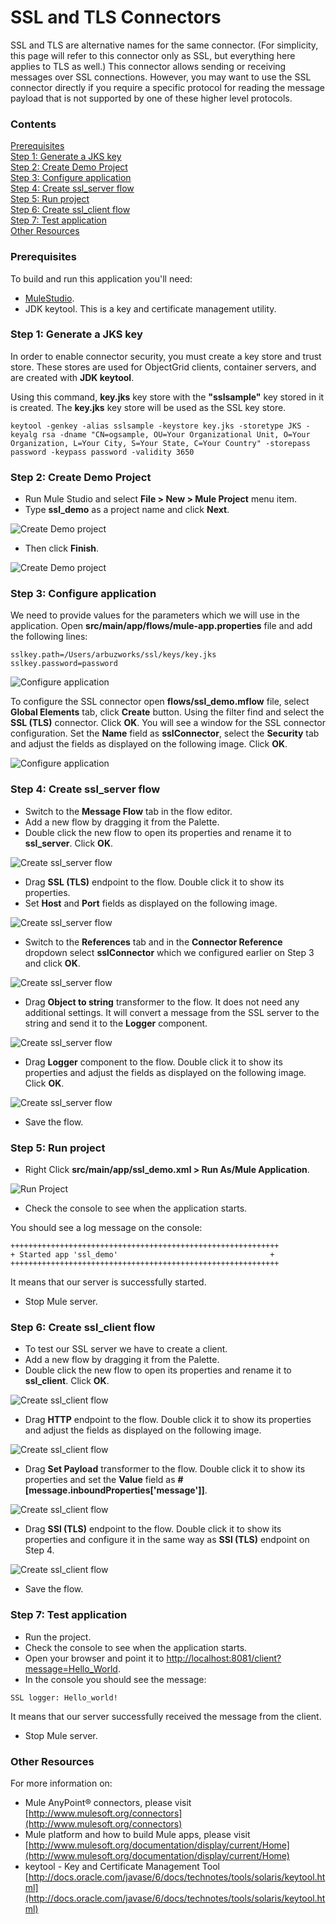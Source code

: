 # SSL and TLS Connectors

SSL and TLS are alternative names for the same connector. (For simplicity, this page will refer to this connector only as SSL, but everything here applies to TLS as well.) This connector allows sending or receiving messages over SSL connections.  However, you may want to use the SSL connector directly if you require a specific protocol for reading the message payload that is not supported by one of these higher level protocols.

### Contents 

[Prerequisites](#prerequisites)    
[Step 1: Generate a JKS key](#step1)    
[Step 2: Create Demo Project](#step2)   
[Step 3: Configure application](#step3)  
[Step 4: Create ssl_server flow](#step4)   
[Step 5: Run project](#step5)   
[Step 6: Create ssl_client flow](#step6)   
[Step 7: Test application](#step7)   
[Other Resources](#other)   

### Prerequisites

To build and run this application you'll need:

* [MuleStudio](http://www.mulesoft.org/download-mule-esb-community-edition).   
* JDK keytool. This is a key and certificate management utility.


### Step 1: Generate a JKS key

In order to enable connector security, you must create a key store and trust store. These stores are used for ObjectGrid clients, container servers, and are created with  **JDK keytool**.

Using this command, **key.jks** key store with the **"sslsample"** key stored in it is created. The **key.jks** key store will be used as the SSL key store.

```
keytool -genkey -alias sslsample -keystore key.jks -storetype JKS -keyalg rsa -dname "CN=ogsample, OU=Your Organizational Unit, O=Your Organization, L=Your City, S=Your State, C=Your Country" -storepass password -keypass password -validity 3650
```

### Step 2: Create Demo Project

* Run Mule Studio and select **File \> New \> Mule Project** menu item.  
* Type **ssl_demo** as a project name and click **Next**.  

![Create Demo project](images/step2-1.png)

* Then click **Finish**.

![Create Demo project](images/step2-2.png)

### Step 3: Configure application

We need to provide values for the parameters which we will use in the application. Open **src/main/app/flows/mule-app.properties** file and add the following lines:

```
sslkey.path=/Users/arbuzworks/ssl/keys/key.jks
sslkey.password=password
```

![Configure application](images/step3-1.png)

To configure the SSL connector open **flows/ssl_demo.mflow** file, select **Global Elements** tab, click **Create** button. Using the filter find and select the **SSL (TLS)** connector. Click **OK**. You will see a window for the SSL connector configuration. Set the **Name** field as **sslConnector**, select the **Security** tab and adjust the fields as displayed on the following image. Click **OK**.

![Configure application](images/step3-2.png)

### Step 4: Create ssl_server flow

* Switch to the **Message Flow** tab in the flow editor.
* Add a new flow by dragging it from the Palette.
* Double click the new flow to open its properties and rename it to **ssl_server**. Click **OK**.

![Create ssl_server flow](images/step4-1.png)

* Drag **SSL (TLS)** endpoint to the flow. Double click it to show its properties. 
* Set **Host** and **Port** fields as displayed on the following image.

![Create ssl_server flow](images/step4-2.png)

* Switch to the **References** tab and in the **Connector Reference** dropdown select  **sslConnector** which we configured earlier on Step 3 and click **OK**.

![Create ssl_server flow](images/step4-3.png)

* Drag **Object to string** transformer to the flow. It does not need any additional settings. It will convert a message from the SSL server to the string and send it to the **Logger** component.

![Create ssl_server flow](images/step4-4.png)

* Drag **Logger** component to the flow. Double click it to show its properties and adjust the fields as displayed on the following image. Click **OK**.

![Create ssl_server flow](images/step4-5.png)

* Save the flow.

### Step 5: Run project

* Right Click **src/main/app/ssl_demo.xml \> Run As/Mule Application**.

![Run Project](images/step5-1.png) 

* Check the console to see when the application starts.  

You should see a log message on the console:  
 
    ++++++++++++++++++++++++++++++++++++++++++++++++++++++++++++    
    + Started app 'ssl_demo'                                  +    
    ++++++++++++++++++++++++++++++++++++++++++++++++++++++++++++   

It means that our server is successfully started.

* Stop Mule server.

### Step 6: Create ssl_client flow

* To test our SSL server we have to create a client.
* Add a new flow by dragging it from the Palette.
* Double click the new flow to open its properties and rename it to **ssl_client**. Click **OK**.

![Create ssl_client flow](images/step6-1.png)

* Drag **HTTP** endpoint to the flow. Double click it to show its properties and adjust the fields as displayed on the following image.

![Create ssl_client flow](images/step6-2.png)

* Drag **Set Payload** transformer to the flow. Double click it to show its properties and set the **Value** field  as **#[message.inboundProperties['message']]**.

![Create ssl_client flow](images/step6-3.png)

* Drag **SSl (TLS)** endpoint to the flow. Double click it to show its properties and configure it in the same way as **SSl (TLS)** endpoint on Step 4.

![Create ssl_client flow](images/step6-4.png)

* Save the flow.

### Step 7: Test application

* Run the project.
* Check the console to see when the application starts.
* Open your browser and point it to [http://localhost:8081/client?message=Hello_World](http://localhost:8081/client?message=Hello_World).
* In the console you should see the message:   

```
SSL logger: Hello_world!
```
It means that our server successfully received the message from the client.

* Stop Mule server.

### Other Resources

For more information on:

- Mule AnyPoint® connectors, please visit [http://www.mulesoft.org/connectors](http://www.mulesoft.org/connectors)
- Mule platform and how to build Mule apps, please visit [http://www.mulesoft.org/documentation/display/current/Home](http://www.mulesoft.org/documentation/display/current/Home)
- keytool - Key and Certificate Management Tool [http://docs.oracle.com/javase/6/docs/technotes/tools/solaris/keytool.html](http://docs.oracle.com/javase/6/docs/technotes/tools/solaris/keytool.html)